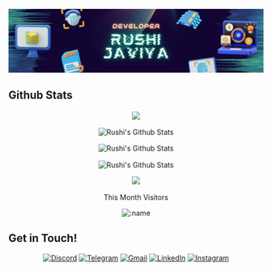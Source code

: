 <!-- <h1> Hi there 👋, I'm Rushi Javiya </h1> -->

![image](Header.png)

<h2> Github Stats </h2>
<div>
  <p align="center">
  <a href="https://github.com/ryo-ma/github-profile-trophy">
    <img align="center" margin="5" src="https://github-profile-trophy.vercel.app/?username=Rushijaviya&column=5&margin-w=10&margin-h=10&include_all_commits=true&count_private=true&theme=tokyonight"/>
  </a>
  </p>
</div>

<p align="center"> <img  align="center" src="https://github-readme-stats.vercel.app/api?username=Rushijaviya&show_icons=true&layout=compact&count_private=true&hide_border=true&hide=CSS,HTML&hide_title=true&theme=tokyonight" alt="Rushi's Github Stats"></p> 

<p align="center"> <img align="center" src="https://github-readme-stats.vercel.app/api/top-langs/?username=Rushijaviya&show_icons=true&layout=compact&hide_border=true&hide=CSS,HTML&hide_title=true&include_all_commits=true&count_private=true&theme=tokyonight" alt="Rushi's Github Stats"></p> 

<p align="center"> <img align="center" src="https://github-readme-streak-stats.herokuapp.com/?user=Rushijaviya&include_all_commits=true&count_private=true&hide_border=true&theme=tokyonight" alt="Rushi's Github Stats"></p> 


<!--
![visitor Count](https://visitor-badge.laobi.icu/badge?page_id=Rushijaviya.Rushijaviya)
-->

<p align="center"> <img src=https://visitor-badge.laobi.icu/badge?page_id=Rushijaviya.Rushijaviya> </p>
<p align="center">This Month Visitors</p>
<p align="center"> <img src="https://count.getloli.com/get/@:Rushijaviya?theme=moebooru-h" alt=":name" /></p>

<h2> Get in Touch! </h2>
<p align="center">
<a href="https://rushijaviya.tech/" target="_blank"><img alt="Discord" src="https://img.shields.io/badge/website-000000?style=for-the-badge&logo=About.me&logoColor=white"/></a>
<a href="https://t.me/rushi_javiya" target="_blank"><img alt="Telegram" src="https://img.shields.io/badge/Telegram-2CA5E0?style=for-the-badge&logo=telegram&logoColor=white"/></a>
<a href="mailto:rushijaviya05@gmail.com" target="_blank"><img alt="Gmail" src="https://img.shields.io/badge/Gmail-D14836?style=for-the-badge&logo=gmail&logoColor=white" /></a>
<a href="https://www.linkedin.com/in/rushi-javiya-6286a91b5/" target="_blank"><img alt="LinkedIn" src="https://img.shields.io/badge/linkedin%20-%230077B5.svg?&style=for-the-badge&logo=linkedin&logoColor=white"/></a>
<a href="https://instagram.com/rushi_javiya" target="_blank"><img alt="Instagram" src="https://img.shields.io/badge/Instagram-E4405F?style=for-the-badge&logo=instagram&logoColor=white" /></a>
</p>

<!--
**Rushijaviya/Rushijaviya** is a ✨ _special_ ✨ repository because its `README.md` (this file) appears on your GitHub profile.

Here are some ideas to get you started:

- 🔭 I’m currently working on ...
- 🌱 I’m currently learning ...
- 👯 I’m looking to collaborate on ...
- 🤔 I’m looking for help with ...
- 💬 Ask me about ...
- 📫 How to reach me: ...
- 😄 Pronouns: ...
- ⚡ Fun fact: ...
-->
